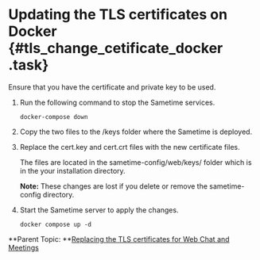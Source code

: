 # Updating the TLS certificates on Docker {#tls_change_cetificate_docker .task}

Ensure that you have the certificate and private key to be used.

1.  Run the following command to stop the Sametime services.

    ``` {#codeblock_fhw_grb_b5b}
    docker-compose down
    ```

2.  Copy the two files to the /keys folder where the Sametime is deployed.

3.  Replace the cert.key and cert.crt files with the new certificate files.

    The files are located in the sametime-config/web/keys/ folder which is in the your installation directory.

    **Note:** These changes are lost if you delete or remove the sametime-config directory.

4.  Start the Sametime server to apply the changes.

    ``` {#codeblock_btc_lj4_k5b}
    docker compose up -d
    
    ```


**Parent Topic:  **[Replacing the TLS certificates for Web Chat and Meetings](tls_change_certificate.md)

